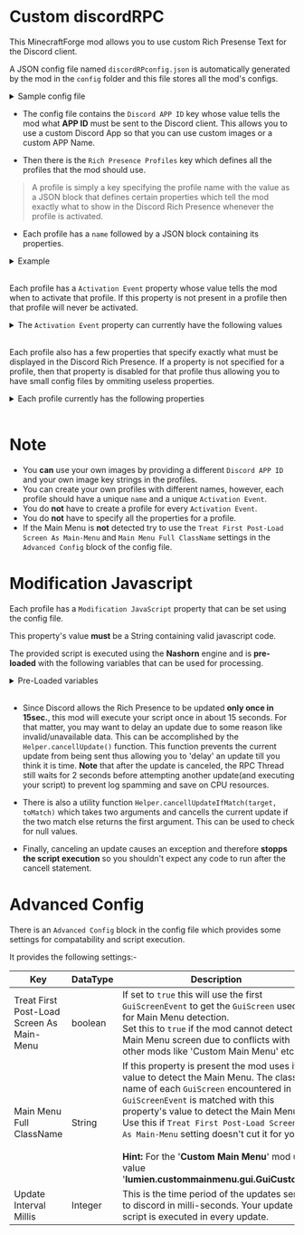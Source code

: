 # Custom discordRPC
This MinecraftForge mod allows you to use custom Rich Presense Text for the Discord client.

A JSON config file named `discordRPconfig.json` is automatically generated by the mod in the `config` folder and this file stores all the mod's configs.

<details>
  <summary>Sample config file</summary>
  <p>
  
```json
{
  "Discord APP ID": "462280508068331522",
  "Rich Presence Profiles": {
    "default": {
      "Activation Event": "JUST_STARTED",
      "Game State": "Just Started",
      "Details": "Waiting for Mod to init.",
      "Start Time Delay": 0,
      "Big Image Key": "juststrtedbig",
      "Big Image Hover Text": "Starting up",
      "Small Image Key": "juststartedsmall",
      "Small Image Hover Text": "Hi",
      "Modification JavaScript": "RichPresence.smallImageText = Helper.getUserName();RichPresence.state += ' Minecraft v'+Helper.cancellUpdateIfMatch(Helper.getMCVERSION(),null);"
    },
    "preInit": {
      "Activation Event": "PRE_INIT",
      "Game State": "Pre-Init.",
      "Details": "Forge Loading in pre-init.",
      "Start Time Delay": 0,
      "Big Image Key": "preinitbig",
      "Big Image Hover Text": "This won't take long",
      "Small Image Key": "preinitsmall",
      "Small Image Hover Text": "pre-init",
      "Modification JavaScript": "RichPresence.smallImageText = Helper.cancellUpdateIfMatch(Helper.getUserName(),null);"
    },
    "init": {
      "Activation Event": "INIT",
      "Game State": "Init.",
      "Details": "Forge Loading in init.",
      "Start Time Delay": 0,
      "Big Image Key": "initbig",
      "Big Image Hover Text": "Working on it",
      "Small Image Key": "initsmall",
      "Small Image Hover Text": "init",
      "Modification JavaScript": "RichPresence.smallImageText = Helper.cancellUpdateIfMatch(Helper.getUserName(),null);"
    },
    "postInit": {
      "Activation Event": "POST_INIT",
      "Game State": "Post-Init.",
      "Details": "Forge Loading in post-init.",
      "Start Time Delay": 0,
      "Big Image Key": "postinitbig",
      "Big Image Hover Text": "Almost there",
      "Small Image Key": "postinitsmall",
      "Small Image Hover Text": "post-init",
      "Modification JavaScript": "RichPresence.smallImageText = Helper.cancellUpdateIfMatch(Helper.getUserName(),null);"
    },
    "mainMenu": {
      "Activation Event": "MAIN_MENU_REACHED",
      "Game State": "In main menu.",
      "Details": "Idle",
      "Start Time Delay": 0,
      "Big Image Key": "mainmenu",
      "Big Image Hover Text": "Surfing the menus",
      "Small Image Key": "mainmenu",
      "Small Image Hover Text": "main-menu",
      "Modification JavaScript": "RichPresence.smallImageText = Helper.cancellUpdateIfMatch(Helper.getUserName(),null);RichPresence.details = ''+Helper.cancellUpdateIfMatch(Helper.getUserName(),null)+' has nothing to do.';"
    },
    "serverAboutToStart": {
      "Activation Event": "SERVER_ABOUT_TO_START",
      "Game State": "Loading Screen",
      "Details": "Loading Single Player Server",
      "Start Time Delay": 0,
      "Big Image Key": "serverabouttostartbig",
      "Big Image Hover Text": "Getting ready to roll",
      "Small Image Key": "serverabouttostartsmall",
      "Small Image Hover Text": "server-about-to-start",
      "Modification JavaScript": "RichPresence.smallImageText = Helper.cancellUpdateIfMatch(Helper.getUserName(),null);RichPresence.details = 'Loading World \\''+Helper.cancellUpdateIfMatch(Helper.getWorldName(),null)+'\\'';"
    },
    "serverStarted": {
      "Activation Event": "SERVER_STARTED",
      "Game State": "In-game",
      "Details": "Playing Single Player",
      "Start Time Delay": 0,
      "Big Image Key": "serverstartedbig",
      "Big Image Hover Text": "Currently causing havoc ;)",
      "Small Image Key": "serverstartedsmall",
      "Small Image Hover Text": "in-game",
      "Modification JavaScript": "RichPresence.smallImageText = Helper.cancellUpdateIfMatch(Helper.getUserName(),null);RichPresence.details = 'In the \\''+Helper.cancellUpdateIfMatch(Helper.getDimensionName(),null)+'\\'';RichPresence.state += '('+Helper.cancellUpdateIfMatch(Helper.getWorldName(),null)+')'"
    },
    "connectedToMultiplayerServer": {
      "Activation Event": "CONNECTED_TO_MULTIPLAYER_SERVER",
      "Game State": "Online",
      "Details": "Playing MultiPlayer",
      "Start Time Delay": 0,
      "Big Image Key": "connectedtomultiplayerserverbig",
      "Big Image Hover Text": "Currently causing havoc ;)",
      "Small Image Key": "connectedtomultiplayerserversmall",
      "Small Image Hover Text": "in-game",
      "Modification JavaScript": "RichPresence.smallImageText = Helper.cancellUpdateIfMatch(Helper.getUserName(),null);RichPresence.details = 'In the \\''+Helper.cancellUpdateIfMatch(Helper.getDimensionName(),null)+'\\'';RichPresence.state += ' @'+Helper.cancellUpdateIfMatch(Helper.getServerIP(),null)"
    },
    "disconnectedFromMultiplayerServer": {
      "Activation Event": "DISCONNECTED_FROM_MULTIPLAYER_SERVER",
      "Game State": "MultiplayerGUI",
      "Details": "Was just playing MultiPlayer",
      "Start Time Delay": 0,
      "Big Image Key": "disconnectedfrommultiplayerserverbig",
      "Big Image Hover Text": "Currently causing havoc ;)",
      "Small Image Key": "disconnectedfrommultiplayerserversmall",
      "Small Image Hover Text": "in-game",
      "Modification JavaScript": "RichPresence.smallImageText = Helper.cancellUpdateIfMatch(Helper.getUserName(),null);"
    }
  },
  "Advanced Config": {
    "Treat First Post-Load Screen As Main-Menu": false,
    "Main Menu Full ClassName": "lumien.custommainmenu.gui.GuiCustom",
    "Discord Update Interval": 15,
    "Script Update Interval Millis": 2000
  }
}
```

</p></details>

* The config file contains the `Discord APP ID` key whose value tells the mod what __APP ID__ must be sent to the Discord client.
This allows you to use a custom Discord App so that you can use custom images or a custom APP Name.

* Then there is the `Rich Presence Profiles` key which defines all the profiles that the mod should use.
> A profile is simply a key specifying the profile name with the value as a JSON block that defines certain properties which tell the mod exactly what to show in the Discord Rich Presence whenever the profile is activated.

* Each profile has a `name` followed by a JSON block containing its properties.
<details>
<summary>Example</summary>
<p>

```json
{
  "Discord APP ID": "462280508068331522",
  "Rich Presence Profiles": {
    "default": {
      "Activation Event": "JUST_STARTED",
      "Game State": "Just Started",
      "Details": "Waiting for Mod to init.",
      "Start Time Delay": 0,
      "Big Image Key": "juststrtedbig",
      "Big Image Hover Text": "Starting up",
      "Small Image Key": "juststartedsmall",
      "Small Image Hover Text": "Hi"
    }
  }
  "Advanced Config": {
    "Treat First Post-Load Screen As Main-Menu": true,
    "Discord Update Interval": 15,
    "Script Update Interval Millis": 2000
  }
}
```
> The above config file has only one profile named `default` and its `Activation Event` property is set to `JUST_STARTED`.

</p></details>
<br>

Each profile has a `Activation Event` property whose value tells the mod when to activate that profile. 
If this property is not present in a profile then that profile will never be activated. 
<details>
  <summary>The <code>Activation Event</code> property can currently have the following values</summary>
  <p>
  
| Activation Event | Description |
|------------------|-------------|
| JUST_STARTED     | This event occours when the mod is loaded into memory. Currently specifying this activation event has no use since it occours before the config file is read. |
| PRE_INIT         | This event occours when Forge calls the `pre-init` function, i.e during the `pre-init` phase of loading. |
| INIT | This event occours when Forge calls the `init` function, i.e during the `init` phase of loading. |
| POST_INIT | This event occours when Forge calls the `post-init` function, i.e during the `post-init` phase of loading. |
| MAIN_MENU_REACHED | This event occours when the main menu screen is displayed. |
| SERVER_ABOUT_TO_START | This event occours __before__ a __Single-Player__ world starts. |
| SERVER_STARTING | This event occours __while__ a __Single-Player__ world is starting. |
| SERVER_STARTED | This event occours __after__ a __Single-Player__ world has started. |
| CONNECTED_TO_SINGLEPLAYER_SERVER | This event occours when the player has connected to a Single-Player server, i.e. the player's Entity has been created. |
| DISCONNECTED_FROM_SINGLEPLAYER_SERVER | This event occours when the player has disconnected from the Single-Player server, i.e. the server is still running but the player entity has disconnected. |
| SERVER_STOPPING | This event occours __while__ a __Single-Player__ world is stopping. |
| SERVER_STOPPED | This event occours __after__ a __Single-Player__ world has stopped. |
| CONNECTED_TO_MULTIPLAYER_SERVER | This event occours when the player has connected to a __Multi-Player/Online__ server, i.e. the player's Entity has been created. |
| DISCONNECTED_FROM_MULTIPLAYER_SERVER | This event occours when the player has disconnected from the __Multi-Player/Onilne__ server, i.e. the player entity has disconnected. |

  </p></details>
  <br>
  
  Each profile also has a few properties that specify exactly what must be displayed in the Discord Rich Presence.
  If a property is not specified for a profile, then that property is disabled for that profile thus allowing you to have small config files by ommiting useless properties.
  <details>
  <summary>Each profile currently has the following properties</summary>
  <p>
  
| Property                 | Datatype | Max Length | Description |
|--------------------------|----------|------------|-------------|
| Activation Event | String | Fixed Values | This stores the activation event of this profile, eg: `MAIN_MENU_REACHED`. |
| Game State | String | 128 Chars. | This is discord's state string. |
| Details | String | 128 Chars. | This is discord's details string. |
| Party ID | String | 128 Chars. | This is discord's party ID string. |
| Party Current Size | Integer | Integer | This is discord's party size string. |
| Party Max Size | Integer | Integer | This is discord's party size max string. |
| Start Timestamp | Long | Long | This is discord's start timestamp string. |
| End Timestamp | Long | Long | This is discord's end timestamp string. |
| Start Time Delay | Long | Long | When this is set, `Start Timestamp` is ignored and discord is given a startTimestamp that is `profileActivationTime + value` where `value` is this field's value. |
| End Time Delay | Long | Long | Similar to `Start Time Delay`. |
| Big Image Key | String | 32 Chars. | This is discord's large image key string. |
| Big Image Hover Text | String | 128 Chars. | This is discord's large image text string. |
| Small Image Key | String | 32 Chars. | This is discord's small image key string. |
| Small Image Hover Text | String | 128 Chars. | This is discord's small image text string. |
| Modification JavaScript | String | Any Size | This is the javascript code that is executed before sending an update to Discord. It uses the Nashorn engine therefore you can use the 'load()' function to load custom js files which will allow you to change the js code without restarting the game. See below to know more. |
| Join Secret | String | 128 Chars. | This is currently unused. |
| Spectate Secret | String | 128 Chars. | This is currently unused. |

  </p></details>
  <br>
  
  # Note
  * You __can__ use your own images by providing a different `Discord APP ID` and your own image key strings in the profiles.
  * You can create your own profiles with different names, however, each profile should have a unique `name` and a unique `Activation Event`.
  * You do __not__ have to create a profile for every `Activation Event`.
  * You do __not__ have to specify all the properties for a profile.
  * If the Main Menu is __not__ detected try to use the `Treat First Post-Load Screen As Main-Menu` and `Main Menu Full ClassName` settings in the `Advanced Config` block of the config file.
  
  # Modification Javascript
  Each profile has a `Modification JavaScript` property that can be set using the config file.
  
  This property's value __must__ be a String containing valid javascript code.
  
  The provided script is executed using the __Nashorn__ engine and is __pre-loaded__ with the following variables that can be used for processing.
  
  <details>
  <summary>Pre-Loaded variables</summary>
  <p>

| Variable Name | Data Type | Description |
|---------------|-----------|-------------|
| RichPresence | [`net.arikia.dev.drpc.DiscordRichPresence`](https://github.com/Vatuu/discord-rpc/blob/master/src/main/java/net/arikia/dev/drpc/DiscordRichPresence.java) | This is the `DiscordRichPresence` object that will be passed in the current update to discord and it stores all the information regarding the rich presence. You must change this objects properties to change what is displayed in the rich presence. See [net.arikia.dev.drpc.DiscordRichPresence](https://github.com/Vatuu/discord-rpc/blob/master/src/main/java/net/arikia/dev/drpc/DiscordRichPresence.java)|
| CurrentProfileName | `String` | This is the name of the currently active profile. (Hint: You can use this to make a single js file that behaves differently for different profiles and is executed using the `load()` function) |
| hasProfileChanged | `boolean` | This is a boolean value that is only true when a profile has been changed. __Note__ that after a single execution this value is false even if the RPC update was cancelled using the [ScriptHelper::cancellUpdate()](https://github.com/jaideepheer/MinecraftForge-custom_discordRPC/blob/5f9d87adc33e628df24a4a808ca45aa157231018/src/main/java/jdmcmods/custom_discordrpc/ScriptEngine/modScriptEngine.java#L170). |
| log | org.apache.logging.log4j.Logger::info | This is the logger function used to print output to the log. Just send it an object ant it'll print it to the log. For eg: log('hello') |
| Helper | [`ScriptHelper`](https://github.com/jaideepheer/MinecraftForge-custom_discordRPC/blob/5f9d87adc33e628df24a4a808ca45aa157231018/src/main/java/jdmcmods/custom_discordrpc/ScriptEngine/modScriptEngine.java#L157) | This is perhaps the most usefull variable. It is a custom wrapper object that provides various functions to get data from Minecraft during script execution. For eg. one of its functions is `Helper.getUserName()` which returns a `String`. <br>Eg: `log(Helper.getMCVERSION())` prints the Minecraft version to the log.<br><br> See the [`ScriptHelper`](https://github.com/jaideepheer/MinecraftForge-custom_discordRPC/blob/5f9d87adc33e628df24a4a808ca45aa157231018/src/main/java/jdmcmods/custom_discordrpc/ScriptEngine/modScriptEngine.java#L157) class's doccumentation to know more. |

  </p></details>
<br>

* Since Discord allows the Rich Presence to be updated __only once in 15sec.__, this mod will execute your script once in about 15 seconds. For that matter, you may want to delay an update due to some reason like invalid/unavailable data. This can be accomplished by the `Helper.cancellUpdate()` function. This function prevents the current update from being sent thus allowing you to 'delay' an update till you think it is time. __Note__ that after the update is canceled, the RPC Thread still waits for 2 seconds before attempting another update(and executing your script) to prevent log spamming and save on CPU resources.

* There is also a utility function `Helper.cancellUpdateIfMatch(target, toMatch)` which takes two arguments and cancells the current update if the two match else returns the first argument. This can be used to check for null values.

* Finally, canceling an update causes an exception and therefore __stopps the script execution__ so you shouldn't expect any code to run after the cancell statement.

# Advanced Config
There is an `Advanced Config` block in the config file which provides some settings for compatability and script execution.

It provides the following settings:-

| Key | DataType | Description |
|-----|----------|-------------|
| Treat First Post-Load Screen As Main-Menu | boolean | If set to `true` this will use the first `GuiScreenEvent` to get the `GuiScreen` used for Main Menu detection.<br>Set this to `true` if the mod cannot detect the Main Menu screen due to conflicts with other mods like 'Custom Main Menu' etc. |
| Main Menu Full ClassName | String | If this property is present the mod uses its value to detect the Main Menu. The class name of each `GuiScreen` encountered in `GuiScreenEvent` is matched with this property's value to detect the Main Menu.<br>Use this if `Treat First Post-Load Screen As Main-Menu` setting doesn't cut it for you.<br><br>__Hint:__ For the '__Custom Main Menu__' mod use value '__lumien.custommainmenu.gui.GuiCustom__'. |
| Update Interval Millis | Integer | This is the time period of the updates sent to discord in milli-seconds. Your update script is executed in every update. |
